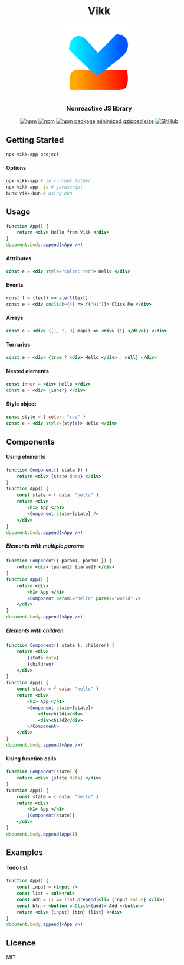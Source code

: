 <div align="center">
<h1>Vikk</h1>
<img src="https://github.com/vikkjs/vikk/blob/main/.github/vikk.png" alt="vikk" width="192" height="192">

### Nonreactive JS library
[![npm](https://img.shields.io/npm/v/vikk)](https://www.npmjs.com/package/vikk)
[![npm](https://img.shields.io/npm/dm/vikk)](https://www.npmjs.com/package/vikk)
[![npm package minimized gzipped size](https://img.shields.io/bundlejs/size/vikk)](https://www.npmjs.com/package/vikk)
[![GitHub](https://img.shields.io/github/license/vikkjs/vikk)](https://github.com/git/git-scm.com/blob/main/MIT-LICENSE.txt)

</div>

## Getting Started
```bash
npx vikk-app project
```
#### Options
```bash
npx vikk-app # in current folder
npx vikk-app -js # javascript
bunx vikk-bun # using bun
```

## Usage
```jsx  
function App() {
    return <div> Hello from Vikk </div>
}
document.body.append(<App />)
```

#### Attributes
```jsx  
const e = <div style="color: red"> Hello </div>
```

#### Events
```jsx  
const f = (text) => alert(text)
const e = <div onclick={() => f("Hi")}> Click Me </div>
```

#### Arrays
```jsx  
const e = <div> {[1, 2, 3].map(i => <div> {i} </div>)} </div>
```

#### Ternaries
```jsx  
const e = <div> {true ? <div> Hello </div> : null} </div>
```

#### Nested elements
```jsx  
const inner = <div> Hello </div>
const e = <div> {inner} </div>
```

#### Style object
```jsx 
const style = { color: "red" }
const e = <div style={style}> Hello </div>
```

## Components
#### Using elements
```jsx
function Component({ state }) {
    return <div> {state.data} </div>
}
function App() {
    const state = { data: "hello" }
    return <div>
        <h1> App </h1>
        <Component state={state} />
    </div>
}
document.body.append(<App />)
```

##### Elements with multiple params
```jsx
function Component({ param1, param2 }) {
    return <div> {param1} {param2} </div>
}
function App() {
    return <div>
        <h1> App </h1>
        <Component param1="hello" param2="world" />
    </div>
}
document.body.append(<App />)
```

##### Elements with children
```jsx
function Component({ state }, children) {
    return <div>
        {state.data}
        {children}
    </div>
}
function App() {
    const state = { data: "hello" }
    return <div>
        <h1> App </h1>
        <Component state={state}>
            <div>child1</div>
            <div>child2</div>
        </Component>
    </div>
}
document.body.append(<App />)
```

#### Using function calls
```jsx
function Component(state) {
    return <div> {state.data} </div>
}
function App() {
    const state = { data: "hello" }
    return <div>
        <h1> App </h1>
        {Component(state)}
    </div>
}
document.body.append(App())
```

## Examples
#### Todo list
```jsx
function App() {
    const input = <input />
    const list = <ul></ul>
    const add = () => list.prepend(<li> {input.value} </li>)
    const btn = <button onClick={add}> Add </button>
    return <div> {input} {btn} {list} </div>
}
document.body.append(<App />)
```

## Licence
MIT